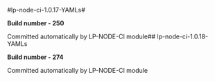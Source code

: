 #lp-node-ci-1.0.17-YAMLs#

**Build number - 250**

 Committed automatically by LP-NODE-CI module## lp-node-ci-1.0.18-YAMLs

**Build number - 274**

 Committed automatically by LP-NODE-CI module